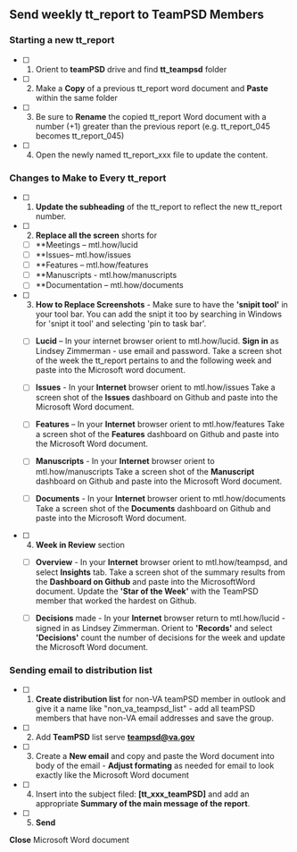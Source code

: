 ## Send weekly tt_report to TeamPSD Members

### Starting a new tt_report
- [ ] 1. Orient to **teamPSD** drive and find **tt_teampsd** folder
- [ ] 2. Make a **Copy** of a previous tt_report word document and **Paste** within the same folder
- [ ] 3. Be sure to **Rename** the copied tt_report Word document with a number (+1) greater than the previous report (e.g. tt_report_045 becomes tt_report_045)
- [ ] 4. Open the newly named tt_report_xxx file to update the content.

### Changes to Make to Every tt_report

- [ ] 1. **Update the subheading** of the tt_report to reflect the new tt_report number.

- [ ] 2. **Replace all the screen** shorts for 
    - [ ] **Meetings – mtl.how/lucid 
    - [ ] **Issues– mtl.how/issues 
    - [ ] **Features – mtl.how/features
    - [ ] **Manuscripts - mtl.how/manuscripts 
    - [ ] **Documentation – mtl.how/documents

- [ ] 3. **How to Replace Screenshots** - Make sure to have the **'snipit tool'** in your tool bar. You can add the snipt it too by searching in Windows for 'snipt it tool' and selecting 'pin to task bar'.
    - [ ] **Lucid** – In your internet browser orient to mtl.how/lucid. **Sign in** as Lindsey Zimmerman - use email and password.  Take a screen shot of the week the tt_report pertains to and the following week and paste into the Microsoft word document.    
    
    - [ ] **Issues** - In your **Internet** browser orient to mtl.how/issues Take a screen shot of the **Issues** dashboard on Github and paste into the Microsoft Word document.
    
    - [ ] **Features** – In your **Internet** browser orient to mtl.how/features Take a screen shot of the **Features** dashboard on Github and paste into the Microsoft Word document.
    
    - [ ] **Manuscripts** - In your **Internet** browser orient to mtl.how/manuscripts Take a screen shot of the **Manuscript** dashboard on Github and paste into the Microsoft Word document.
    
    - [ ] **Documents** - In your **Internet** browser orient to mtl.how/documents Take a screen shot of the **Documents** dashboard on Github and paste into the Microsoft Word document.


- [ ] 4. **Week in Review** section
    - [ ] **Overview** - In your **Internet** browser orient to mtl.how/teampsd, and select **Insights** tab. Take a screen shot of the summary results from the **Dashboard on Github** and paste into the MicrosoftWord document. Update the **'Star of the Week'** with the TeamPSD member that worked the hardest on Github.
    
    - [ ] **Decisions** made - In your **Internet** browser return to mtl.how/lucid - signed in as Lindsey Zimmerman. Orient to **'Records'** and select **'Decisions'** count the number of decisions for the week and update the Microsoft Word document.


### Sending email to distribution list
- [ ] 1. **Create distribution list** for non-VA teamPSD member in outlook and give it a name like "non_va_teampsd_list" - add all teamPSD members that have non-VA email addresses and save the group.

- [ ] 2. Add **TeamPSD** list serve **teampsd@va.gov**
- [ ] 3. Create a **New email** and copy and paste the Word document into body of the email - **Adjust formating** as needed for email to look exactly like the Microsoft Word document

- [ ] 4. Insert into the subject filed: **[tt_xxx_teamPSD]** and add an appropriate **Summary of the main message of the report**.

- [ ] 5. **Send**

**Close** Microsoft Word document
